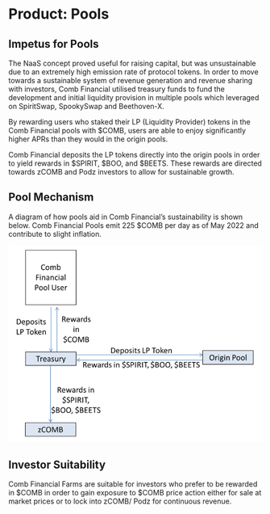 # Product: Pools

## Impetus for Pools

The NaaS concept proved useful for raising capital, but was unsustainable due to an extremely high emission rate of protocol tokens. In order to move towards a sustainable system of revenue generation and revenue sharing with investors, Comb Financial utilised treasury funds to fund the development and initial liquidity provision in multiple pools which leveraged on SpiritSwap, SpookySwap and Beethoven-X.

By rewarding users who staked their LP (Liquidity Provider) tokens in the Comb Financial pools with $COMB, users are able to enjoy significantly higher APRs than they would in the origin pools.

Comb Financial deposits the LP tokens directly into the origin pools in order to yield rewards in $SPIRIT, $BOO, and $BEETS. These rewards are directed towards zCOMB and Podz investors to allow for sustainable growth.

## Pool Mechanism

A diagram of how pools aid in Comb Financial’s sustainability is shown below. Comb Financial Pools emit 225 $COMB per day as of May 2022 and contribute to slight inflation.

![](<../../../.gitbook/assets/image (18).png>)

## Investor Suitability

Comb Financial Farms are suitable for investors who prefer to be rewarded in $COMB in order to gain exposure to $COMB price action either for sale at market prices or to lock into zCOMB/ Podz for continuous revenue.
